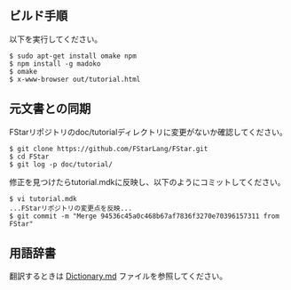 ## ビルド手順

以下を実行してください。

```
$ sudo apt-get install omake npm
$ npm install -g madoko
$ omake
$ x-www-browser out/tutorial.html
```

## 元文書との同期

FStarリポジトリのdoc/tutorialディレクトリに変更がないか確認してください。

```
$ git clone https://github.com/FStarLang/FStar.git
$ cd FStar
$ git log -p doc/tutorial/
```

修正を見つけたらtutorial.mdkに反映し、以下のようにコミットしてください。

```
$ vi tutorial.mdk
...FStarリポジトリの変更点を反映...
$ git commit -m "Merge 94536c45a0c468b67af7836f3270e70396157311 from FStar"
```

## 用語辞書

翻訳するときは [Dictionary.md](../dictionary/Dictionary.md) ファイルを参照してください。
